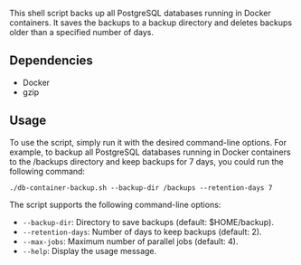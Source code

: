 This shell script backs up all PostgreSQL databases running in Docker containers. It saves the backups to a backup directory and deletes backups older than a specified number of days.

## Dependencies

* Docker
* gzip

## Usage

To use the script, simply run it with the desired command-line options. For example, to backup all PostgreSQL databases running in Docker containers to the /backups directory and keep backups for 7 days, you could run the following command:

```
./db-container-backup.sh --backup-dir /backups --retention-days 7
```

The script supports the following command-line options:

* `--backup-dir`: Directory to save backups (default: $HOME/backup).
* `--retention-days`: Number of days to keep backups (default: 2).
* `--max-jobs`: Maximum number of parallel jobs (default: 4).
* `--help`: Display the usage message.
